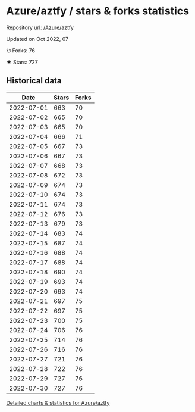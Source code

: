 # Azure/aztfy / stars & forks statistics

Repository url: [/Azure/aztfy](https://github.com/Azure/aztfy)

Updated on Oct 2022, 07

☋ Forks: 76

★ Stars: 727

## Historical data
| Date | Stars | Forks |
|------|-------|-------|
| 2022-07-01 | 663 | 70 | 
| 2022-07-02 | 665 | 70 | 
| 2022-07-03 | 665 | 70 | 
| 2022-07-04 | 666 | 71 | 
| 2022-07-05 | 667 | 73 | 
| 2022-07-06 | 667 | 73 | 
| 2022-07-07 | 668 | 73 | 
| 2022-07-08 | 672 | 73 | 
| 2022-07-09 | 674 | 73 | 
| 2022-07-10 | 674 | 73 | 
| 2022-07-11 | 674 | 73 | 
| 2022-07-12 | 676 | 73 | 
| 2022-07-13 | 679 | 73 | 
| 2022-07-14 | 683 | 74 | 
| 2022-07-15 | 687 | 74 | 
| 2022-07-16 | 688 | 74 | 
| 2022-07-17 | 688 | 74 | 
| 2022-07-18 | 690 | 74 | 
| 2022-07-19 | 693 | 74 | 
| 2022-07-20 | 693 | 74 | 
| 2022-07-21 | 697 | 75 | 
| 2022-07-22 | 697 | 75 | 
| 2022-07-23 | 700 | 75 | 
| 2022-07-24 | 706 | 76 | 
| 2022-07-25 | 714 | 76 | 
| 2022-07-26 | 716 | 76 | 
| 2022-07-27 | 721 | 76 | 
| 2022-07-28 | 722 | 76 | 
| 2022-07-29 | 727 | 76 | 
| 2022-07-30 | 727 | 76 | 


[Detailed charts & statistics for Azure/aztfy](https://reviewgithub.com/rep/Azure/aztfy)
